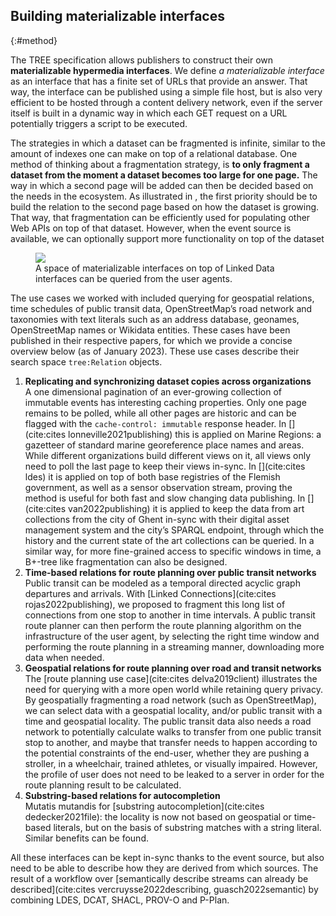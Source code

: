 ## Building materializable interfaces
{:#method}

The TREE specification allows publishers to construct their own __materializable hypermedia interfaces__.
We define _a materializable interface_ as an interface that has a finite set of URLs that provide an answer.
That way, the interface can be published using a simple file host, but is also very efficient to be hosted through a content delivery network, even if the server itself is built in a dynamic way in which each GET request on a URL potentially triggers a script to be executed.

The strategies in which a dataset can be fragmented is infinite, similar to the amount of indexes one can make on top of a relational database.
One method of thinking about a fragmentation strategy, is __to only fragment a dataset from the moment a dataset becomes too large for one page.__
The way in which a second page will be added can then be decided based on the needs in the ecosystem.
As illustrated in [](#multiple-views-2), the first priority should be to build the relation to the second page based on how the dataset is growing.
That way, that fragmentation can be efficiently used for populating other Web APIs on top of that dataset.
However, when the event source is available, we can optionally support more functionality on top of the dataset

<figure id="multiple-views-2">
<img src="https://docs.google.com/drawings/d/e/2PACX-1vRALczK4l21HiH9OJxVPiosoCZqFGlEJ5JFV442OLTzNgEefWwgP1m10AQ17UikF1nd7JmNf4p7z9_Z/pub?w=884&h=296" />
<figcaption>
A space of materializable interfaces on top of Linked Data interfaces can be queried from the user agents.
</figcaption>
</figure>

The use cases we worked with included querying for geospatial relations, time schedules of public transit data, OpenStreetMap’s road network and taxonomies with text literals such as an address database, geonames, OpenStreetMap names or Wikidata entities.
These cases have been published in their respective papers, for which we provide a concise overview below (as of January 2023).
These use cases describe their search space `tree:Relation` objects.

 1. __Replicating and synchronizing dataset copies across organizations__<br/>
A one dimensional pagination of an ever-growing collection of immutable events has interesting caching properties.
Only one page remains to be polled, while all other pages are historic and can be flagged with the `cache-control: immutable` response header.
In [](cite:cites lonneville2021publishing) this is applied on Marine Regions: a gazetteer of standard marine georeference place names and areas. While different organizations build different views on it, all views only need to poll the last page to keep their views in-sync.
In [](cite:cites ldes) it is applied on top of both base registries of the Flemish government, as well as a sensor observation stream, proving the method is useful for both fast and slow changing data publishing.
In [](cite:cites van2022publishing) it is applied to keep the data from art collections from the city of Ghent in-sync with their digital asset management system and the city’s SPARQL endpoint, through which the history and the current state of the art collections can be queried.
In a similar way, for more fine-grained access to specific windows in time, a B+-tree like fragmentation can also be designed.
 2. __Time-based relations for route planning over public transit networks__<br/>
Public transit can be modeled as a temporal directed acyclic graph departures and arrivals. With [Linked Connections](cite:cites rojas2022publishing), we proposed to fragment this long list of connections from one stop to another in time intervals. A public transit route planner can then perform the route planning algorithm on the infrastructure of the user agent, by selecting the right time window and performing the route planning in a streaming manner, downloading more data when needed.
 3. __Geospatial relations for route planning over road and transit networks__<br/>
The [route planning use case](cite:cites delva2019client) illustrates the need for querying with a more open world while retaining query privacy.
By geospatially fragmenting a road network (such as OpenStreetMap), we can select data with a geospatial locality, and/or public transit with a time and geospatial locality.
The public transit data also needs a road network to potentially calculate walks to transfer from one public transit stop to another, and maybe that transfer needs to happen according to the potential constraints of the end-user, whether they are pushing a stroller, in a wheelchair, trained athletes, or visually impaired. However, the profile of user does not need to be leaked to a server in order for the route planning result to be calculated.
 4. __Substring-based relations for autocompletion__<br/>
Mutatis mutandis for [substring autocompletion](cite:cites dedecker2021file): the locality is now not based on geospatial or time-based literals, but on the basis of substring matches with a string literal. Similar benefits can be found.

All these interfaces can be kept in-sync thanks to the event source, but also need to be able to describe how they are derived from which sources.
The result of a workflow over [semantically describe streams can already be described](cite:cites vercruysse2022describing, guasch2022semantic) by combining LDES, DCAT, SHACL, PROV-O and P-Plan.
